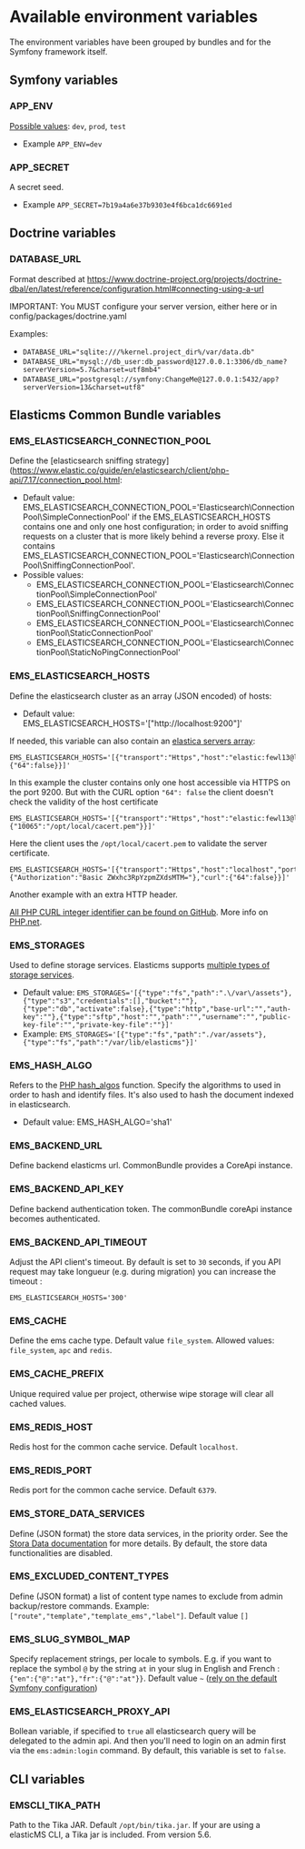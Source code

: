 # Available environment variables

The environment variables have been grouped by bundles and for the Symfony framework itself.

## Symfony variables

### APP_ENV

[Possible values](https://symfony.com/doc/current/configuration.html#selecting-the-active-environment): `dev`, `prod`, `test`
- Example `APP_ENV=dev`

### APP_SECRET

A secret seed.
- Example `APP_SECRET=7b19a4a6e37b9303e4f6bca1dc6691ed`

## Doctrine variables

### DATABASE_URL

Format described at https://www.doctrine-project.org/projects/doctrine-dbal/en/latest/reference/configuration.html#connecting-using-a-url

IMPORTANT: You MUST configure your server version, either here or in config/packages/doctrine.yaml

Examples: 
- `DATABASE_URL="sqlite:///%kernel.project_dir%/var/data.db"`
- `DATABASE_URL="mysql://db_user:db_password@127.0.0.1:3306/db_name?serverVersion=5.7&charset=utf8mb4"`
- `DATABASE_URL="postgresql://symfony:ChangeMe@127.0.0.1:5432/app?serverVersion=13&charset=utf8"`


## Elasticms Common Bundle variables

### EMS_ELASTICSEARCH_CONNECTION_POOL

Define the [elasticsearch sniffing strategy](https://www.elastic.co/guide/en/elasticsearch/client/php-api/7.17/connection_pool.html:
- Default value: EMS_ELASTICSEARCH_CONNECTION_POOL='Elasticsearch\\ConnectionPool\\SimpleConnectionPool' if the EMS_ELASTICSEARCH_HOSTS contains one and only one host configuration; in order to avoid sniffing requests on a cluster that is more likely behind a reverse proxy. Else it contains EMS_ELASTICSEARCH_CONNECTION_POOL='Elasticsearch\\ConnectionPool\\SniffingConnectionPool'.
- Possible values:
    - EMS_ELASTICSEARCH_CONNECTION_POOL='Elasticsearch\\ConnectionPool\\SimpleConnectionPool'
    - EMS_ELASTICSEARCH_CONNECTION_POOL='Elasticsearch\\ConnectionPool\\SniffingConnectionPool'
    - EMS_ELASTICSEARCH_CONNECTION_POOL='Elasticsearch\\ConnectionPool\\StaticConnectionPool'
    - EMS_ELASTICSEARCH_CONNECTION_POOL='Elasticsearch\\ConnectionPool\\StaticNoPingConnectionPool'

### EMS_ELASTICSEARCH_HOSTS

Define the elasticsearch cluster as an array (JSON encoded) of hosts:
- Default value: EMS_ELASTICSEARCH_HOSTS='["http://localhost:9200"]'

If needed, this variable can also contain an [elastica servers array](https://elastica-docs.readthedocs.io/en/latest/client.html#client-configurations):

```dotenv
EMS_ELASTICSEARCH_HOSTS='[{"transport":"Https","host":"elastic:fewl13@localhost","port":9200,"curl":{"64":false}}]'
```
In this example the cluster contains only one host accessible via HTTPS on the port 9200. But with the CURL option `"64": false` the client doesn't check the validity of the host certificate

```dotenv
EMS_ELASTICSEARCH_HOSTS='[{"transport":"Https","host":"elastic:fewl13@localhost","port":9200,"curl":{"10065":"/opt/local/cacert.pem"}}]'
```
Here the client uses the `/opt/local/cacert.pem` to validate the server certificate.


```dotenv
EMS_ELASTICSEARCH_HOSTS='[{"transport":"Https","host":"localhost","port":9200,"headers":{"Authorization":"Basic ZWxhc3RpYzpmZXdsMTM="},"curl":{"64":false}}]'
```
Another example with an extra HTTP header.

[All PHP CURL integer identifier can be found on GitHub](https://github.com/JetBrains/phpstorm-stubs/blob/master/curl/curl_d.php). More info on [PHP.net](https://www.php.net/manual/en/function.curl-setopt.php).

### EMS_STORAGES

Used to define storage services. Elasticms supports [multiple types of storage services](https://github.com/ems-project/EMSCommonBundle/blob/master/src/Resources/doc/storages.md).
- Default value: `EMS_STORAGES='[{"type":"fs","path":".\/var\/assets"},{"type":"s3","credentials":[],"bucket":""},{"type":"db","activate":false},{"type":"http","base-url":"","auth-key":""},{"type":"sftp","host":"","path":"","username":"","public-key-file":"","private-key-file":""}]'`
- Example: `EMS_STORAGES='[{"type":"fs","path":"./var/assets"},{"type":"fs","path":"/var/lib/elasticms"}]'`

### EMS_HASH_ALGO

Refers to the [PHP hash_algos](https://www.php.net/manual/fr/function.hash-algos.php) function. Specify the algorithms to used in order to hash and identify files. It's also used to hash the document indexed in elasticsearch.
- Default value: EMS_HASH_ALGO='sha1'

### EMS_BACKEND_URL

Define backend elasticms url. CommonBundle provides a CoreApi instance.

### EMS_BACKEND_API_KEY

Define backend authentication token. The commonBundle coreApi instance becomes authenticated.

### EMS_BACKEND_API_TIMEOUT

Adjust the API client's timeout. By default is set to `30` seconds, if you API request may take longueur (e.g. during migration) you can increase the timeout :

```dotenv
EMS_ELASTICSEARCH_HOSTS='300'
```

### EMS_CACHE

Define the ems cache type. Default value `file_system`.
Allowed values: `file_system`, `apc` and `redis`.

### EMS_CACHE_PREFIX

Unique required value per project, otherwise wipe storage will clear all cached values.

### EMS_REDIS_HOST

Redis host for the common cache service. Default `localhost`.

### EMS_REDIS_PORT

Redis port for the common cache service. Default `6379`.


### EMS_STORE_DATA_SERVICES

Define (JSON format) the store data services, in the priority order. See the [Stora Data documentation](../recipes/store-data.md) for more details. By default, the store data functionalities are disabled.

### EMS_EXCLUDED_CONTENT_TYPES

Define (JSON format) a list of content type names to exclude from admin backup/restore commands. Example: `["route","template","template_ems","label"]`. Default value `[]`

### EMS_SLUG_SYMBOL_MAP

Specify replacement strings, per locale to symbols. E.g. if you want to replace the symbol `@` by the string `at` in your slug in English and French : `{"en":{"@":"at"},"fr":{"@":"at"}}`. Default value `~` ([rely on the default Symfony configuration](https://github.com/symfony/string/blob/f5832521b998b0bec40bee688ad5de98d4cf111b/Slugger/AsciiSlugger.php#L59C42-L61C6))

### EMS_ELASTICSEARCH_PROXY_API

Bollean variable, if specified to `true` all elasticsearch query will be delegated to the admin api. And then you'll need to login on an admin first via the `ems:admin:login` command. By default, this variable is set to `false`.

## CLI variables

### EMSCLI_TIKA_PATH

Path to the Tika JAR. Default `/opt/bin/tika.jar`. If your are using a elasticMS CLI, a Tika jar is included. From version 5.6.
